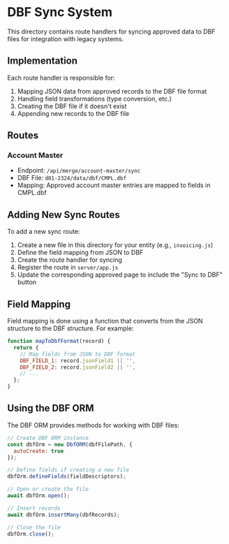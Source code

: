 # DBF Sync System

This directory contains route handlers for syncing approved data to DBF files for integration with legacy systems.

## Implementation

Each route handler is responsible for:

1. Mapping JSON data from approved records to the DBF file format
2. Handling field transformations (type conversion, etc.)
3. Creating the DBF file if it doesn't exist
4. Appending new records to the DBF file

## Routes

### Account Master

- Endpoint: `/api/merge/account-master/sync`
- DBF File: `d01-2324/data/dbf/CMPL.dbf`
- Mapping: Approved account master entries are mapped to fields in CMPL.dbf

## Adding New Sync Routes

To add a new sync route:

1. Create a new file in this directory for your entity (e.g., `invoicing.js`)
2. Define the field mapping from JSON to DBF
3. Create the route handler for syncing
4. Register the route in `server/app.js`
5. Update the corresponding approved page to include the "Sync to DBF" button

## Field Mapping

Field mapping is done using a function that converts from the JSON structure to the DBF structure. For example:

```javascript
function mapToDbfFormat(record) {
  return {
    // Map fields from JSON to DBF format
    DBF_FIELD_1: record.jsonField1 || '',
    DBF_FIELD_2: record.jsonField2 || '',
    // ...
  };
}
```

## Using the DBF ORM

The DBF ORM provides methods for working with DBF files:

```javascript
// Create DBF ORM instance
const dbfOrm = new DbfORM(dbfFilePath, { 
  autoCreate: true
});

// Define fields if creating a new file
dbfOrm.defineFields(fieldDescriptors);

// Open or create the file
await dbfOrm.open();

// Insert records
await dbfOrm.insertMany(dbfRecords);

// Close the file
dbfOrm.close();
``` 